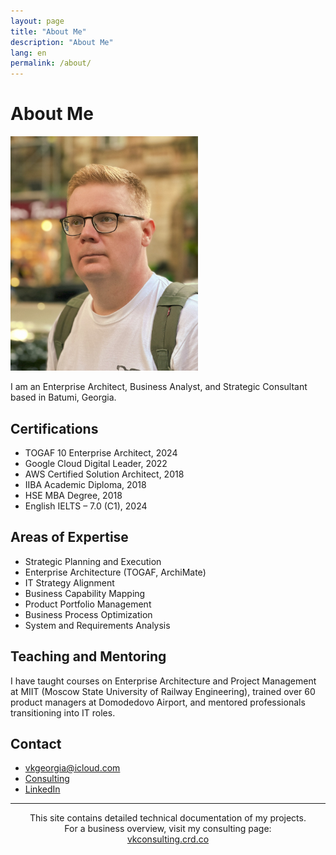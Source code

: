 ```yaml
---
layout: page
title: "About Me"
description: "About Me"
lang: en
permalink: /about/
---
```


# About Me

<img src="/images/108.jpg" alt="Valerii" width="300">

I am an Enterprise Architect, Business Analyst, and Strategic Consultant based in Batumi, Georgia.

## Certifications

-	TOGAF 10 Enterprise Architect, 2024
-	Google Cloud Digital Leader, 2022
-	AWS Certified Solution Architect, 2018
-	IIBA Academic Diploma, 2018
-	HSE MBA Degree, 2018
-	English IELTS – 7.0 (C1), 2024

## Areas of Expertise

- Strategic Planning and Execution
- Enterprise Architecture (TOGAF, ArchiMate)
- IT Strategy Alignment
- Business Capability Mapping
- Product Portfolio Management
- Business Process Optimization
- System and Requirements Analysis

## Teaching and Mentoring

I have taught courses on Enterprise Architecture and Project Management at MIIT (Moscow State University of Railway Engineering), trained over 60 product managers at Domodedovo Airport, and mentored professionals transitioning into IT roles.

## Contact

- vkgeorgia@icloud.com
- [Consulting](https://vkconsulting.crd.co/)
- [LinkedIn](https://www.linkedin.com/in/valeriikorobeinikov)

<hr>

<p align="center" style="font-size: 14px;">
  This site contains detailed technical documentation of my projects.<br>
  For a business overview, visit my consulting page:<br>
  <a href="https://vkconsulting.crd.co/" target="_blank">vkconsulting.crd.co</a>
</p>
